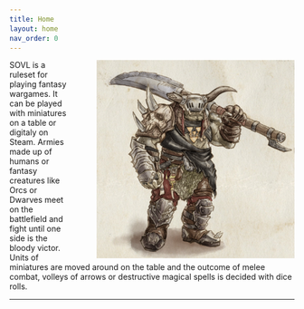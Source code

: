 ```yaml
---
title: Home
layout: home
nav_order: 0
---
```


<img style="float: right; margin-left: 50px;" src="assets/images/warchief.png" width="350" >


SOVL is a ruleset for playing fantasy wargames. It can be played with miniatures on a table or digitaly on Steam. Armies made up of humans or fantasy creatures like Orcs or Dwarves meet on the battlefield and fight until one side is the bloody victor. Units of miniatures are moved around on the table and the outcome of melee combat, volleys of arrows or destructive magical spells is decided with dice rolls.

----

[use this template]: https://github.com/just-the-docs/just-the-docs-template/generate
